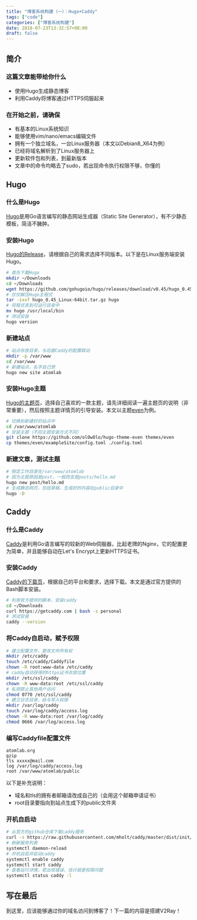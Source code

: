 ```yaml
---
title: "博客系统构建（一）：Hugo+Caddy"
tags: ["code"]
categories: ["博客系统构建"]
date: 2018-07-23T13:32:57+08:00
draft: false
---
```


## 简介

### 这篇文章能带给你什么

* 使用Hugo生成静态博客
* 利用Caddy将博客通过HTTPS伺服起来

### 在开始之前，请确保

* 有基本的Linux系统知识
* 能够使用vim/nano/emacs编辑文件
* 拥有一个独立域名，一台Linux服务器（本文以Debian8_X64为例）
* 已经将域名解析到了Linux服务器上
* 更新软件包和列表，到最新版本
* 文章中的命令均略去了sudo，若出现命令执行权限不够，你懂的

## Hugo

### 什么是Hugo

[Hugo](https://gohugo.io/)是用Go语言编写的静态网站生成器（Static Site Generator），有不少静态模板，简洁不臃肿。

### 安装Hugo

[Hugo的Release](https://github.com/gohugoio/hugo/releases)，请根据自己的需求选择不同版本。以下是在Linux服务端安装Hugo。

``` bash
# 首先下载Hugo
mkdir ~/Downloads
cd ~/Downloads
wget https://github.com/gohugoio/hugo/releases/download/v0.45/hugo_0.45_Linux-64bit.tar.gz
# 仅仅解压Hugo主程式
tar -zxvf hugo_0.45_Linux-64bit.tar.gz hugo
# 将程式丢到可运行目录中
mv hugo /usr/local/bin
# 测试安装
hugo version
```

### 新建站点

``` bash
# 站点存放目录，与后面Caddy的配置联动
mkdir -p /var/www
cd /var/www
# 新建站点，名字自己想
hugo new site atomlab
```

### 安装Hugo主题

[Hugo的主题页](https://themes.gohugo.io/)，选择自己喜欢的一款主题，请先详细阅读一遍主题页的说明（非常重要），然后按照主题详情页的引导安装。本文以主题[even](https://themes.gohugo.io/hugo-theme-even/)为例。

``` bash
# 切换到新建好的站点中
cd /var/www/atomlab
# 安装主题（不同主题安装方式不同）
git clone https://github.com/olOwOlo/hugo-theme-even themes/even
cp themes/even/exampleSite/config.toml ./config.toml
```

### 新建文章，测试主题

``` bash
# 假定工作目录在/var/www/atomlab
# 因为主题原因是post，一般而言是posts/hello.md
hugo new post/hello.md
# 生成静态网页，包括草稿，生成好的内容在public目录中
hugo -D
```

## Caddy

### 什么是Caddy

[Caddy](https://caddyserver.com/)是利用Go语言编写的较新的Web伺服器，比起老牌的Nginx，它的配置更为简单，并且能够自动在Let's Encrypt上更新HTTPS证书。

### 安装Caddy

[Caddy的下载页](https://caddyserver.com/download)，根据自己的平台和要求，选择下载。本文是通过官方提供的Bash脚本安装。

``` bash
# 利用官方提供的脚本，安装caddy
cd ~/Downloads
curl https://getcaddy.com | bash -s personal
# 测试安装
caddy --version
```

### 将Caddy自启动，赋予权限

``` bash
# 建立配置文件，更改文件所有权
mkdir /etc/caddy
touch /etc/caddy/Caddyfile
chown -R root:www-data /etc/caddy
# caddy自动获得的https证书存放位置
mkdir /etc/ssl/caddy
chown -R www-data:root /etc/ssl/caddy
# 私钥禁止其他用户访问
chmod 0770 /etc/ssl/caddy
# 建立日志目录，给与写入权限
mkdir /var/log/caddy
touch /var/log/caddy/access.log
chown -R www-data:root /var/log/caddy
chmod 0666 /var/log/access.log
```

### 编写Caddyfile配置文件

```
atomlab.org
gzip
tls xxxxx@mail.com
log /var/log/caddy/access.log
root /var/www/atomlab/public
```

以下是补充说明：
* 域名和tls的拥有者邮箱请改成自己的（会用这个邮箱申请证书）
* root目录要指向到站点生成下的public文件夹


### 开机自启动

``` bash
# 从官方的github仓库下载caddy服务
curl -s https://raw.githubusercontent.com/mholt/caddy/master/dist/init/linux-systemd/caddy.service -o /etc/systemd/system/caddy.service
# 刷新服务列表
systemctl daemon-reload
# 开机自启并启动caddy
systemctl enable caddy
systemctl start caddy
# 查看运行详情，若出现错误，估计就是权限问题
systemctl status caddy -l
```

## 写在最后

到这里，应该能够通过你的域名访问到博客了！下一篇的内容是搭建V2Ray！

